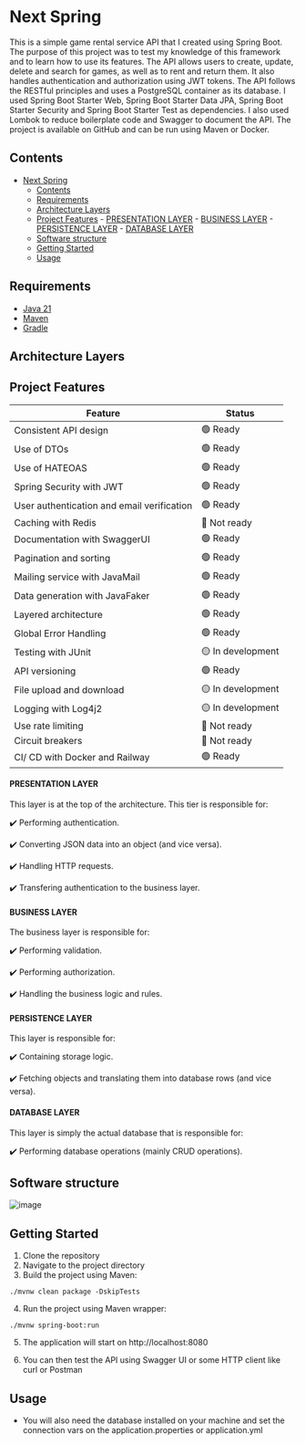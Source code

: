 # Next Spring

This is a simple game rental service API that I created using Spring Boot. The purpose of this project was to test my knowledge of this framework and to learn how to use its features. The API allows users to create, update, delete and search for games, as well as to rent and return them. It also handles authentication and authorization using JWT tokens. The API follows the RESTful principles and uses a PostgreSQL container as its database. I used Spring Boot Starter Web, Spring Boot Starter Data JPA, Spring Boot Starter Security and Spring Boot Starter Test as dependencies. I also used Lombok to reduce boilerplate code and Swagger to document the API. The project is available on GitHub and can be run using Maven or Docker.


## Contents

- [Next Spring](#next-spring)
	- [Contents](#contents)
	- [Requirements](#requirements)
	- [Architecture Layers](#architecture-layers)
	- [Project Features](#project-features)
			- [PRESENTATION LAYER](#presentation-layer)
			- [BUSINESS LAYER](#business-layer)
			- [PERSISTENCE LAYER](#persistence-layer)
			- [DATABASE LAYER](#database-layer)
	- [Software structure](#software-structure)
	- [Getting Started](#getting-started)
	- [Usage](#usage)

## Requirements

- [Java 21](https://adoptium.net/)
- [Maven](https://maven.apache.org/)
- [Gradle](https://gradle.org/)

## Architecture Layers

## Project Features

| Feature                                    | Status           |
| ------------------------------------------ | ---------------- |
| Consistent API design                      | 🟢 Ready          |
| Use of DTOs                                | 🟢 Ready          |
| Use of HATEOAS                             | 🟢 Ready          |
| Spring Security with JWT                   | 🟢 Ready          |
| User authentication and email verification | 🟢 Ready          |
| Caching with Redis                         | 🔴 Not ready      |
| Documentation with SwaggerUI               | 🟢 Ready          |
| Pagination and sorting                     | 🟢 Ready          |
| Mailing service with JavaMail              | 🟢 Ready          |
| Data generation with JavaFaker             | 🟢 Ready          |
| Layered architecture                       | 🟢 Ready          |
| Global Error Handling                      | 🟢 Ready          |
| Testing with JUnit                         | 🟡 In development |
| API versioning                             | 🟢 Ready          |
| File upload and download                   | 🟡 In development |
| Logging with Log4j2                        | 🟡 In development |
| Use rate limiting                          | 🔴 Not ready      |
| Circuit breakers                           | 🔴 Not ready      |
| CI/ CD with Docker and Railway             | 🟢 Ready          |

#### PRESENTATION LAYER

This layer is at the top of the architecture. This tier is responsible for:

✔️ Performing authentication.

✔️ Converting JSON data into an object (and vice versa).

✔️ Handling HTTP requests.

✔️ Transfering authentication to the business layer.

#### BUSINESS LAYER

The business layer is responsible for:

✔️ Performing validation.

✔️ Performing authorization.

✔️ Handling the business logic and rules.

#### PERSISTENCE LAYER

This layer is responsible for:

✔️ Containing storage logic.

✔️ Fetching objects and translating them into database rows (and vice versa).

#### DATABASE LAYER

This layer is simply the actual database that is responsible for:

✔️ Performing database operations (mainly CRUD operations).

## Software structure

![image](https://github.com/AthirsonSilva/blog-api/assets/84593887/046588ab-6449-43f3-b68b-ed5c580146d9)

## Getting Started

1. Clone the repository
2. Navigate to the project directory
3. Build the project using Maven:

```
./mvnw clean package -DskipTests
```

4. Run the project using Maven wrapper:

```
./mvnw spring-boot:run
```

5. The application will start on http://localhost:8080

6. You can then test the API using Swagger UI or some HTTP client like curl or Postman

## Usage

- You will also need the database installed on your machine and set the connection vars on the application.properties or application.yml
